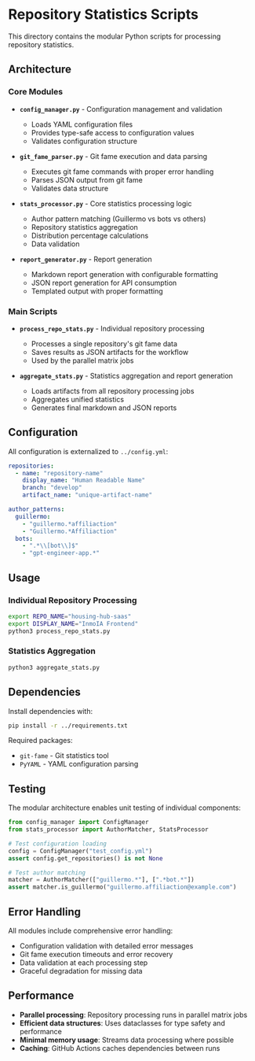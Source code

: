 # Repository Statistics Scripts

This directory contains the modular Python scripts for processing repository statistics.

## Architecture

### Core Modules

- **`config_manager.py`** - Configuration management and validation

  - Loads YAML configuration files
  - Provides type-safe access to configuration values
  - Validates configuration structure

- **`git_fame_parser.py`** - Git fame execution and data parsing

  - Executes git fame commands with proper error handling
  - Parses JSON output from git fame
  - Validates data structure

- **`stats_processor.py`** - Core statistics processing logic

  - Author pattern matching (Guillermo vs bots vs others)
  - Repository statistics aggregation
  - Distribution percentage calculations
  - Data validation

- **`report_generator.py`** - Report generation
  - Markdown report generation with configurable formatting
  - JSON report generation for API consumption
  - Templated output with proper formatting

### Main Scripts

- **`process_repo_stats.py`** - Individual repository processing

  - Processes a single repository's git fame data
  - Saves results as JSON artifacts for the workflow
  - Used by the parallel matrix jobs

- **`aggregate_stats.py`** - Statistics aggregation and report generation
  - Loads artifacts from all repository processing jobs
  - Aggregates unified statistics
  - Generates final markdown and JSON reports

## Configuration

All configuration is externalized to `../config.yml`:

```yaml
repositories:
  - name: "repository-name"
    display_name: "Human Readable Name"
    branch: "develop"
    artifact_name: "unique-artifact-name"

author_patterns:
  guillermo:
    - "guillermo.*affiliaction"
    - "Guillermo.*Affiliaction"
  bots:
    - ".*\\[bot\\]$"
    - "gpt-engineer-app.*"
```

## Usage

### Individual Repository Processing

```bash
export REPO_NAME="housing-hub-saas"
export DISPLAY_NAME="InmoIA Frontend"
python3 process_repo_stats.py
```

### Statistics Aggregation

```bash
python3 aggregate_stats.py
```

## Dependencies

Install dependencies with:

```bash
pip install -r ../requirements.txt
```

Required packages:

- `git-fame` - Git statistics tool
- `PyYAML` - YAML configuration parsing

## Testing

The modular architecture enables unit testing of individual components:

```python
from config_manager import ConfigManager
from stats_processor import AuthorMatcher, StatsProcessor

# Test configuration loading
config = ConfigManager("test_config.yml")
assert config.get_repositories() is not None

# Test author matching
matcher = AuthorMatcher(["guillermo.*"], [".*bot.*"])
assert matcher.is_guillermo("guillermo.affiliaction@example.com")
```

## Error Handling

All modules include comprehensive error handling:

- Configuration validation with detailed error messages
- Git fame execution timeouts and error recovery
- Data validation at each processing step
- Graceful degradation for missing data

## Performance

- **Parallel processing**: Repository processing runs in parallel matrix jobs
- **Efficient data structures**: Uses dataclasses for type safety and performance
- **Minimal memory usage**: Streams data processing where possible
- **Caching**: GitHub Actions caches dependencies between runs
